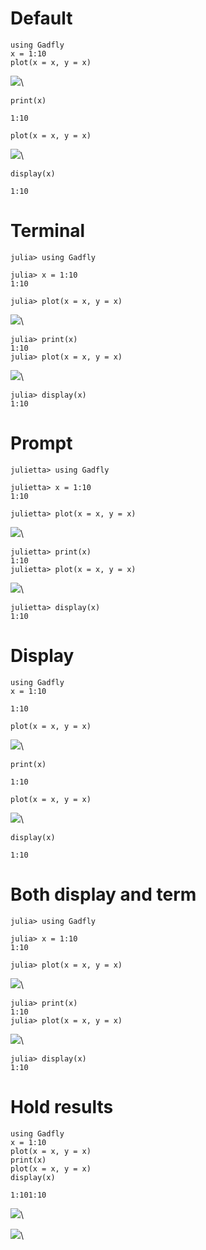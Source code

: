 
# Default

~~~~{.julia}
using Gadfly
x = 1:10
plot(x = x, y = x)
~~~~~~~~~~~~~


![](figures/test_hold_1_1.png)\ 


~~~~{.julia}
print(x)
~~~~~~~~~~~~~


~~~~
1:10
~~~~



~~~~{.julia}
plot(x = x, y = x)
~~~~~~~~~~~~~


![](figures/test_hold_1_2.png)\ 


~~~~{.julia}
display(x)
~~~~~~~~~~~~~


~~~~
1:10
~~~~





# Terminal

~~~~{.julia}
julia> using Gadfly

julia> x = 1:10
1:10

julia> plot(x = x, y = x)

~~~~~~~~~~~~~


![](figures/test_hold_2_1.png)\ 


~~~~{.julia}
julia> print(x)
1:10
julia> plot(x = x, y = x)

~~~~~~~~~~~~~


![](figures/test_hold_2_2.png)\ 


~~~~{.julia}
julia> display(x)
1:10

~~~~~~~~~~~~~





# Prompt

~~~~{.julia}
julietta> using Gadfly

julietta> x = 1:10
1:10

julietta> plot(x = x, y = x)

~~~~~~~~~~~~~


![](figures/test_hold_3_1.png)\ 


~~~~{.julia}
julietta> print(x)
1:10
julietta> plot(x = x, y = x)

~~~~~~~~~~~~~


![](figures/test_hold_3_2.png)\ 


~~~~{.julia}
julietta> display(x)
1:10

~~~~~~~~~~~~~





# Display

~~~~{.julia}
using Gadfly
x = 1:10
~~~~~~~~~~~~~


~~~~
1:10
~~~~



~~~~{.julia}
plot(x = x, y = x)
~~~~~~~~~~~~~


![](figures/test_hold_4_1.png)\ 


~~~~{.julia}
print(x)
~~~~~~~~~~~~~


~~~~
1:10
~~~~



~~~~{.julia}
plot(x = x, y = x)
~~~~~~~~~~~~~


![](figures/test_hold_4_2.png)\ 


~~~~{.julia}
display(x)
~~~~~~~~~~~~~


~~~~
1:10
~~~~





# Both display and term

~~~~{.julia}
julia> using Gadfly

julia> x = 1:10
1:10

julia> plot(x = x, y = x)

~~~~~~~~~~~~~


![](figures/test_hold_5_1.png)\ 


~~~~{.julia}
julia> print(x)
1:10
julia> plot(x = x, y = x)

~~~~~~~~~~~~~


![](figures/test_hold_5_2.png)\ 


~~~~{.julia}
julia> display(x)
1:10

~~~~~~~~~~~~~






# Hold results

~~~~{.julia}
using Gadfly
x = 1:10
plot(x = x, y = x)
print(x)
plot(x = x, y = x)
display(x)
~~~~~~~~~~~~~


~~~~
1:101:10
~~~~


![](figures/test_hold_6_1.png)\ 

![](figures/test_hold_6_2.png)\ 

